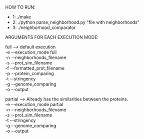 HOW TO RUN:  

- 1: ./make  
- 2: ./python parse_neighborhood.py "file with neighborhoods"  
- 3: ./neighborhood_comparator <full or partial> <args according to chosen mode>  


ARGUMENTS FOR EACH EXECUTION MODE:  

full --> default execution  
    -e --execution_mode full  
    -n --neighborhoods_filename  
    -s --prot_sim_filename  
    -f --formatted_prot_filename  
    -p --protein_comparing  
    -t --stringency  
    -g --genome_comparing  
    -o --output  

partial --> Already has the similarities between the proteins.  
    -e --execution_mode partial  
    -n --neighborhoods_filename  
    -s --prot_sim_filename  
    -t --stringency  
    -g --genome_comparing  
    -o --output  
